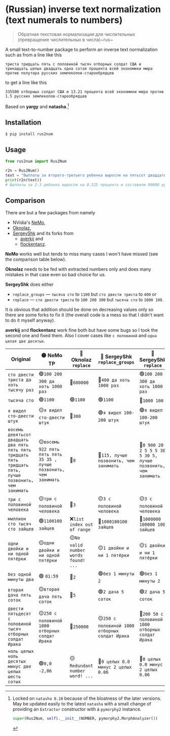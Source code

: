 # (Russian) inverse text normalization (text numerals to numbers)

> Обратная текстовая нормализация для числительных (превращение числительных в числа)~rus~

A small text-to-number package to perform an inverse text normalization such as from a line like this

`триста тридцать пять с половиной тысяч отборных солдат США и тринадцать целых двадцать одна сотая процента всей экономики мира против полутора русских землекопов-старообрядцев`

to get a line like this

`335500 отборных солдат США и 13.21 процента всей экономики мира против 1.5 русских землекопов-старообрядцев`

Based on **yargy** and **natasha**.[^note1]

## Installation

`$ pip install rus2num`

## Usage

```python
from rus2num import Rus2Num

r2n = Rus2Num()
text = "Выплаты за второго-третьего ребенка выросли на пятьсот двадцать пять тысячных процента и составили 90 тысяч рублей"
print(r2n(text))
# Выплаты за 2-3 ребенка выросли на 0.525 процента и составили 90000 рублей
```

## Comparison

There are but a few packages from namely 
* NVidia's [NeMo](https://github.com/NVIDIA/NeMo-text-processing),
* [Oknolaz](https://github.com/Oknolaz/Russian_w2n),
* [SergeyShk](https://github.com/SergeyShk/Word-to-Number-Russian) and its forks from
    * [averkij](https://github.com/averkij/Word-to-Number-Russian) and
    * [flockentanz](https://github.com/flockentanz/word_to_number_ru).

**NeMo** works well but tends to miss many cases I won't have missed (see the comparison table below).

**Oknolaz** needs to be fed with extracted numbers only and does many mistakes in that case even so bad choice for us.

**SergeyShk** does either
* `replace_groups` — `тысяча сто` to `1100` but `сто двести триста` to `400` or
* `replace` — `сто двести триста` to `100 200 300` but `тысяча сто` to `1000 100`.

It is obvious that addition should be done on decreasing values only so there are some forks to fix it (the overall code is a mess so that I didn't want to do it myself anyway).

**averkij** and **flockentanz** work fine both but have some bugs so I took the second one and fixed them. Also I cover cases like `с половиной` and `одна целая две десятых`.

| Original | 🟡 NeMo TP | 🔴 Oknolaz `replace` | 🔴 SergeyShk `replace_groups` | 🔴 SergeyShk `replace` | 🔴 averkij `replace` | 🔴 flockentanz `replace_groups_sa` | 🟢 **rus2num** |
|--|--|--|--|--|--|--|--|
| `сто двести триста да хоть тысячу раз` | 🟢`100 200 300 да хоть 1000 раз` | 🔴`600000` | 🔴`400 да хоть 1000 раз` | 🟢`100 200 300 да хоть 1000 раз` | 🔴`10200 300 да хоть 1000 раз` | 🟢`100 200 300 да хоть 1000 раз` | 🟢`100 200 300 да хоть 1000 раз` |
| `тысяча сто` | 🟢`1100` | 🟢`1100` | 🟢`1100` | 🔴`1000 100` | 🟢`1100` | 🟢`1100` | 🟢`1100` |
| `я видел сто-двести штук` | 🟡`я видел сто-двести штук` | 🔴`300` | 🟢`я видел 100-200 штук` | 🟢`я видел 100-200 штук` | 🟢`я видел 100-200 штук` | 🟢`я видел 100-200 штук` | 🟢`я видел 100-200 штук` |
| `восемь девятьсот двадцать два пять пять пять тридцать пять тридцать пять, лучше позвонить, чем занимать` | 🟡`восемь 922 пять пять пять 35 35 , лучше позвонить, чем занимать` | 🔴`8` | 🔴`115, лучше позвонить, чем занимать` | 🔴`8 900 20 2 5 5 5 30 5 30 5, лучше позвонить, чем занимать` | 🟢`8 922 5 5 5 35 35, лучше позвонить, чем занимать` | 🟢`8 922 5 5 5 35 35, лучше позвонить, чем занимать` | 🟢`8 922 5 5 5 35 35, лучше позвонить, чем занимать` |
| `три с половиной человека` | 🟡`три с половиной человека` | 🔴`3` | 🟡`3 с половиной человека` | 🟡`3 с половиной человека` | 🟢`3.5 человека` | 🟡`3 с половиной человека` | 🟢`3.5 человека` |
| `миллион сто тысяч сто зайцев` | 🟢`1100100 зайцев` | ❌`list index out of range` | 🔴`1000100100 зайцев` | 🔴`1000000 100000 100 зайцев` | `1100100 зайцев` | 🔴`1000100100 зайцев` | 🟢`1100100 зайцев` |
| `одни двойки и ни одной пятёрки` | 🟡`одни двойки и ни одной пятёрки` | 🟡`No valid number words found! ...` | 🟡`1 двойки и ни 1 пятёрки` | 🟡`1 двойки и ни 1 пятёрки` | 🟡`1 двойки и ни 1 пятёрки` | 🟡`1 двойки и ни 1 пятёрки` | 🟡`1 двойки и ни 1 пятёрки` |
| `без одной минуты два` |🟢 `01:59` | 🔴`2` | 🟢`без 1 минуты 2` | 🟢`без 1 минуты 2` | 🟢`без 1 минуты 2` | 🟢`без 1 минуты 2` | 🟢`без 1 минуты 2` |
| `вторая дача пять соток` | 🟡`вторая дача пять соток` | 🔴`5` | 🟢`2 дача 5 соток` | 🟢`2 дача 5 соток` | 🟢`2 дача 5 соток` | 🟢`2 дача 5 соток` | 🟢`2 дача 5 соток` |
| `двести пятьдесят с половиной тысяч отборных солдат Ирака` | 🟡`250 с половиной 1000 отборных солдат Ирака` | 🔴`250000` | 🟡`250 с половиной 1000 отборных солдат Ирака` | 🔴`200 50 с половиной 1000 отборных солдат Ирака` | 🔴`2050000.5 отборных солдат Ирака` | 🟡`250 с половиной 1000 отборных солдат Ирака` | 🟢`250500 отборных солдат Ирака` |
| `ноль целых ноль десятых минус две целых шесть сотых` | 🟢`0,0 -2,06` | 🟡`Redundant number word! ...` | 🔴`0 целых 0.0 минус 2 целых 0.06` | 🔴`0 целых 0.0 минус 2 целых 0.06` | 🔴`0 целых 0.0 минус 2 целых 0.06` | 🔴`0 целых 0.0 минус 2 целых 0.06` | 🟢`0 минус 2.06` |

[^note1]: Locked on `natasha 0.10` because of the bloatness of the later versions.
    May be updated easily to the latest `natasha` with a small change of providing an `Extractor` constructor with a `pymorphy2` instance.
    
        
    ```python
    super(Rus2Num, self).__init__(NUMBER, pymorphy2.MorphAnalyzer())
    ```